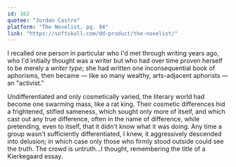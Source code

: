 ```yaml
---
id: 162
quotee: "Jordan Castro"
platform: "The Novelist, pg. 94"
link: "https://softskull.com/dd-product/the-novelist/"
---
```


I recalled one person in particular who I'd met through writing years ago, who I'd initially thought was a writer but who had over time proven herself to be merely a _writer type_; she had written one inconsequential book of aphorisms, then became — like so many wealthy, arts-adjacent aphorists — an "activist."

Undifferentiated and only cosmetically varied, the literary world had become one swarming mass, like a rat king. Their cosmetic differences hid a frightened, stifled sameness, which sought only more of itself, and which cast out any true difference, often in the name of difference, while pretending, even to itself, that it didn't know what it was doing. Any time a group wasn't sufficiently differentiated, I knew, it aggressively descended into delusion; in which case only those who firmly stood outside could see the truth. The crowd is untruth...I thought, remembering the title of a Kierkegaard essay.
